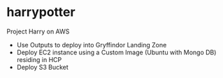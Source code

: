 # harrypotter

Project Harry on AWS

- Use Outputs to deploy into Gryffindor Landing Zone
- Deploy EC2 instance using a Custom Image (Ubuntu with Mongo DB) residing in HCP
- Deploy S3 Bucket